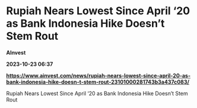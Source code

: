 # Rupiah Nears Lowest Since April ‘20 as Bank Indonesia Hike Doesn’t Stem Rout
**AInvest**

**2023-10-23 06:37**

**https://www.ainvest.com/news/rupiah-nears-lowest-since-april-20-as-bank-indonesia-hike-doesn-t-stem-rout-23101000281743b3a437c083/**

Rupiah Nears Lowest Since April ‘20 as Bank Indonesia Hike Doesn’t Stem Rout